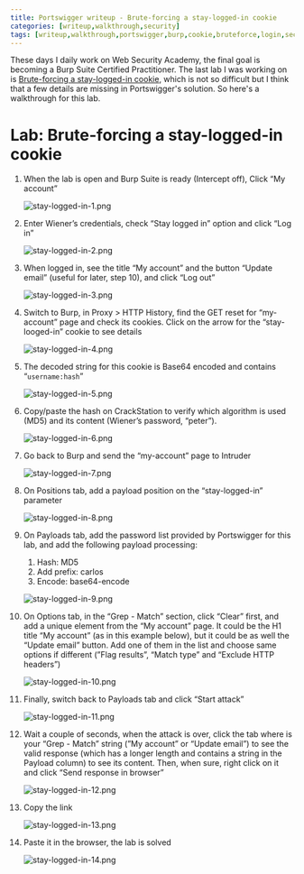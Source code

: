```yaml
---
title: Portswigger writeup - Brute-forcing a stay-logged-in cookie
categories: [writeup,walkthrough,security]
tags: [writeup,walkthrough,portswigger,burp,cookie,bruteforce,login,security]
---
```


These days I daily work on Web Security Academy, the final goal is becoming a Burp Suite Certified Practitioner. The last lab I was working on is <a href="https://portswigger.net/web-security/authentication/other-mechanisms/lab-brute-forcing-a-stay-logged-in-cookie" target="_blank">Brute-forcing a stay-logged-in cookie</a>, which is not so difficult but I think that a few details are missing in Portswigger's solution. So here's a walkthrough for this lab.

# **Lab: Brute-forcing a stay-logged-in cookie**

1. When the lab is open and Burp Suite is ready (Intercept off), Click “My account”
    
    ![stay-logged-in-1.png](/assets/images/2022-11-19-stay-logged-in/stay-logged-in-1.1.png)
    
2. Enter Wiener’s credentials, check “Stay logged in” option and click “Log in” 
    
    ![stay-logged-in-2.png](/assets/images/2022-11-19-stay-logged-in/stay-logged-in-1.2.png)
    
3. When logged in, see the title “My account” and the button “Update email” (useful for later, step 10), and click “Log out”
    
    ![stay-logged-in-3.png](/assets/images/2022-11-19-stay-logged-in/stay-logged-in-1.3.png)
    
4. Switch to Burp, in Proxy > HTTP History, find the GET reset for “my-account” page and check its cookies. Click on the arrow for the “stay-looged-in” cookie to see details
    
    ![stay-logged-in-4.png](/assets/images/2022-11-19-stay-logged-in/stay-logged-in-1.4.png)
    
5. The decoded string for this cookie is Base64 encoded and contains “`username:hash`”
    
    ![stay-logged-in-5.png](/assets/images/2022-11-19-stay-logged-in/stay-logged-in-1.5.png)
    
6. Copy/paste the hash on CrackStation to verify which algorithm is used (MD5) and its content (Wiener’s password, “peter”).
    
    ![stay-logged-in-6.png](/assets/images/2022-11-19-stay-logged-in/stay-logged-in-1.6.png)
    
7. Go back to Burp and send the “my-account” page to Intruder
    
    ![stay-logged-in-7.png](/assets/images/2022-11-19-stay-logged-in/stay-logged-in-1.7.png)
    
8. On Positions tab, add a payload position on the “stay-logged-in” parameter
    
    ![stay-logged-in-8.png](/assets/images/2022-11-19-stay-logged-in/stay-logged-in-1.8.png)
    
9. On Payloads tab, add the password list provided by Portswigger for this lab, and add the following payload processing:
    1. Hash: MD5
    2. Add prefix: carlos
    3. Encode: base64-encode
        
    ![stay-logged-in-9.png](/assets/images/2022-11-19-stay-logged-in/stay-logged-in-1.9.png)
        
10. On Options tab, in the “Grep - Match” section, click “Clear” first, and add a unique element from the “My account” page. It could be the H1 title “My account” (as in this example below), but it could be as well the “Update email” button. Add one of them in the list and choose same options if different (”Flag results”, “Match type” and “Exclude HTTP headers”)
    
    ![stay-logged-in-10.png](/assets/images/2022-11-19-stay-logged-in/stay-logged-in-1.10.png)
      
11. Finally, switch back to Payloads tab and click “Start attack”
    
    ![stay-logged-in-11.png](/assets/images/2022-11-19-stay-logged-in/stay-logged-in-1.11.png)
    
12. Wait a couple of seconds, when the attack is over, click the tab where is your “Grep - Match” string (”My account” or “Update email”) to see the valid response (which has a longer length and contains a string in the Payload column) to see its content. Then, when sure, right click on it and click “Send response in browser”
    
    ![stay-logged-in-12.png](/assets/images/2022-11-19-stay-logged-in/stay-logged-in-1.12.png)
    
13. Copy the link
    
    ![stay-logged-in-13.png](/assets/images/2022-11-19-stay-logged-in/stay-logged-in-1.13.png)
    
14. Paste it in the browser, the lab is solved
    
    ![stay-logged-in-14.png](/assets/images/2022-11-19-stay-logged-in/stay-logged-in-1.14.png)